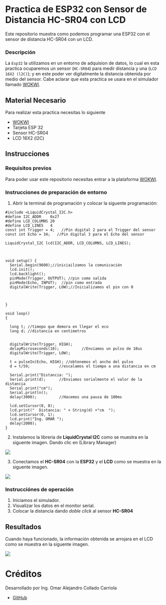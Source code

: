 # Practica de ESP32 con Sensor de Distancia HC-SR04 con LCD
Este repositorio muestra como podemos programar una ESP32 con el sensor de distancia HC-SR04  con un LCD.


### Descripción

La ```Esp32``` la utilizamos en un entorno de adquision de datos, lo cual en esta practica ocuparemos un sensor (```HC-SR04```) para medir distancia y una (```LCD 16X2 (l2C)```); y en este poder ver digitalmente la distancia obtenida por medio del sensor. Cabe aclarar que esta practica se usara en el simulador llamado [WOKWI](https://https://wokwi.com/).


## Material Necesario

Para realizar esta practica necesitas lo siguiente

- [WOKWI](https://https://wokwi.com/)
- Tarjeta ESP 32
- Sensor HC-SR04
- LCD 16X2 (l2C)


## Instrucciones


### Requisitos previos

Para poder usar este repositorio necesitas entrar a la plataforma [WOKWI](https://https://wokwi.com/).


### Instrucciones de preparación de entorno 

1. Abrir la terminal de programación y colocar la siguente programación:

```
#include <LiquidCrystal_I2C.h>
#define I2C_ADDR    0x27
#define LCD_COLUMNS 20
#define LCD_LINES   4
const int Trigger = 4;   //Pin digital 2 para el Trigger del sensor
const int Echo = 34;   //Pin digital 3 para el Echo del sensor

LiquidCrystal_I2C lcd(I2C_ADDR, LCD_COLUMNS, LCD_LINES);



void setup() {
  Serial.begin(9600);//iniciailzamos la comunicación
  lcd.init();
  lcd.backlight();
  pinMode(Trigger, OUTPUT); //pin como salida
  pinMode(Echo, INPUT);  //pin como entrada
  digitalWrite(Trigger, LOW);//Inicializamos el pin con 0



}

void loop()
{

  long t; //timepo que demora en llegar el eco
  long d; //distancia en centimetros


  digitalWrite(Trigger, HIGH);
  delayMicroseconds(10);          //Enviamos un pulso de 10us
  digitalWrite(Trigger, LOW);
  
  t = pulseIn(Echo, HIGH); //obtenemos el ancho del pulso
  d = t/59;             //escalamos el tiempo a una distancia en cm
  
  Serial.print("Distancia: ");
  Serial.print(d);      //Enviamos serialmente el valor de la distancia
  Serial.print("cm");
  Serial.println();
  delay(3000);          //Hacemos una pausa de 100ms

  lcd.setCursor(0, 0);
  lcd.print("  Distancia: " + String(d) +"cm  ");
  lcd.setCursor(0, 1);
  lcd.print("Ing. OMAR ");
  delay(2000);
}

```
2. Instalamos la libreria de  **LiquidCrystal I2C** como se muestra en la siguente imagen. Dando clic en (Library Manager)

![](https://github.com/Omarcollado23/PRACSENSORDISTANCIA/blob/main/libreria.jpg?raw=true)

3. Conectamos el **HC-SR04** con la **ESP32** y el **LCD** como se muestra en la siguente imagen.

![](https://github.com/Omarcollado23/PRACSENSORDISTANCIA/blob/main/conexiones.jpg?raw=true)

### Instrucciónes de operación

1. Iniciamos el simulador.
2. Visualizar los datos en el monitor serial.
3. Colocar la distancia dando *doble click* al sensor **HC-SR04** 

  

## Resultados

Cuando haya funcionado, la información obtenida se arrojara en el LCD como se muestra en la siguente imagen.

![](https://github.com/Omarcollado23/PRACSENSORDISTANCIA/blob/main/datos.jpg?raw=true)



# Créditos

Desarrollado por Ing. Omar Alejandro Collado Carriola

- [GitHub](https://github.com/Omarcollado23)